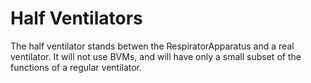 # Half Ventilators

The half ventilator stands betwen the RespiratorApparatus and a real ventilator. It will not use BVMs, and will have only a small subset of the functions of a regular ventilator.
